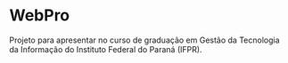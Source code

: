 # WebPro

Projeto para apresentar no curso de graduação em Gestão da Tecnologia da Informação do Instituto Federal do Paraná (IFPR).
